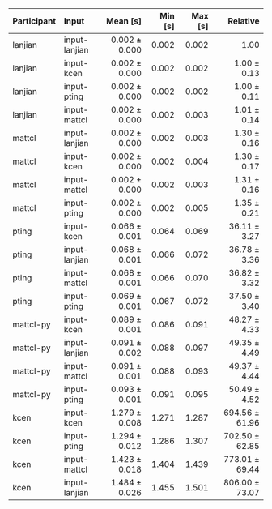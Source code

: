 | Participant | Input | Mean [s] | Min [s] | Max [s] | Relative |
|:---|:---|---:|---:|---:|---:|
| lanjian | input-lanjian | 0.002 ± 0.000 | 0.002 | 0.002 | 1.00 |
| lanjian | input-kcen | 0.002 ± 0.000 | 0.002 | 0.002 | 1.00 ± 0.13 |
| lanjian | input-pting | 0.002 ± 0.000 | 0.002 | 0.002 | 1.00 ± 0.11 |
| lanjian | input-mattcl | 0.002 ± 0.000 | 0.002 | 0.003 | 1.01 ± 0.14 |
| mattcl | input-lanjian | 0.002 ± 0.000 | 0.002 | 0.003 | 1.30 ± 0.16 |
| mattcl | input-kcen | 0.002 ± 0.000 | 0.002 | 0.004 | 1.30 ± 0.17 |
| mattcl | input-mattcl | 0.002 ± 0.000 | 0.002 | 0.003 | 1.31 ± 0.16 |
| mattcl | input-pting | 0.002 ± 0.000 | 0.002 | 0.005 | 1.35 ± 0.21 |
| pting | input-kcen | 0.066 ± 0.001 | 0.064 | 0.069 | 36.11 ± 3.27 |
| pting | input-lanjian | 0.068 ± 0.001 | 0.066 | 0.072 | 36.78 ± 3.36 |
| pting | input-mattcl | 0.068 ± 0.001 | 0.066 | 0.070 | 36.82 ± 3.32 |
| pting | input-pting | 0.069 ± 0.001 | 0.067 | 0.072 | 37.50 ± 3.40 |
| mattcl-py | input-kcen | 0.089 ± 0.001 | 0.086 | 0.091 | 48.27 ± 4.33 |
| mattcl-py | input-lanjian | 0.091 ± 0.002 | 0.088 | 0.097 | 49.35 ± 4.49 |
| mattcl-py | input-mattcl | 0.091 ± 0.001 | 0.088 | 0.093 | 49.37 ± 4.44 |
| mattcl-py | input-pting | 0.093 ± 0.001 | 0.091 | 0.095 | 50.49 ± 4.52 |
| kcen | input-kcen | 1.279 ± 0.008 | 1.271 | 1.287 | 694.56 ± 61.96 |
| kcen | input-pting | 1.294 ± 0.012 | 1.286 | 1.307 | 702.50 ± 62.85 |
| kcen | input-mattcl | 1.423 ± 0.018 | 1.404 | 1.439 | 773.01 ± 69.44 |
| kcen | input-lanjian | 1.484 ± 0.026 | 1.455 | 1.501 | 806.00 ± 73.07 |
